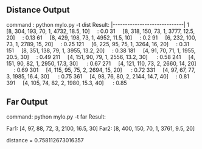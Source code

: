 ## Distance Output 
command : python mylo.py -t dist
Result:
|-----------------------------|
1&nbsp;&nbsp;&nbsp;&nbsp;      [8, 304, 193, 70, 1, 4732, 18.5, 10]&nbsp;&nbsp;&nbsp;&nbsp;  :  0.0
31&nbsp;&nbsp;&nbsp;&nbsp;      [8, 318, 150, 73, 1, 3777, 12.5, 20]&nbsp;&nbsp;&nbsp;&nbsp;  :  0.13
61&nbsp;&nbsp;&nbsp;&nbsp;      [8, 429, 198, 73, 1, 4952, 11.5, 10]&nbsp;&nbsp;&nbsp;&nbsp;  :  0.2
91&nbsp;&nbsp;&nbsp;&nbsp;      [6, 232, 100, 73, 1, 2789, 15, 20]&nbsp;&nbsp;&nbsp;&nbsp;  :  0.25
121&nbsp;&nbsp;&nbsp;&nbsp;      [6, 225, 95, 75, 1, 3264, 16, 20]&nbsp;&nbsp;&nbsp;&nbsp;  :  0.31
151&nbsp;&nbsp;&nbsp;&nbsp;      [8, 351, 138, 79, 1, 3955, 13.2, 20]&nbsp;&nbsp;&nbsp;&nbsp;  :  0.38
181&nbsp;&nbsp;&nbsp;&nbsp;      [4, 91, 70, 71, 1, 1955, 20.5, 30]&nbsp;&nbsp;&nbsp;&nbsp;  :  0.49
211&nbsp;&nbsp;&nbsp;&nbsp;      [4, 151, 90, 79, 1, 2556, 13.2, 30] &nbsp;&nbsp;&nbsp;&nbsp;  :  0.58
241&nbsp;&nbsp;&nbsp;&nbsp;      [4, 151, 90, 82, 1, 2950, 17.3, 30]  &nbsp;&nbsp;&nbsp;&nbsp;  :  0.67
271&nbsp;&nbsp;&nbsp;&nbsp;       [4, 121, 110, 73, 2, 2660, 14, 20]   &nbsp;&nbsp;&nbsp;&nbsp;  :  0.69
301&nbsp;&nbsp;&nbsp;&nbsp;       [4, 115, 95, 75, 2, 2694, 15, 20] &nbsp;&nbsp;&nbsp;&nbsp;  :  0.72
331&nbsp;&nbsp;&nbsp;&nbsp;       [4, 97, 67, 77, 3, 1985, 16.4, 30] &nbsp;&nbsp;&nbsp;&nbsp;  :  0.75
361&nbsp;&nbsp;&nbsp;&nbsp;       [4, 98, 76, 80, 2, 2144, 14.7, 40]&nbsp;&nbsp;&nbsp;&nbsp;  :  0.81
391&nbsp;&nbsp;&nbsp;&nbsp;       [4, 105, 74, 82, 2, 1980, 15.3, 40] &nbsp;&nbsp;&nbsp;&nbsp;  :  0.85

## Far Output
command: python mylo.py -t far 
Result:

Far1:  [4, 97, 88, 72, 3, 2100, 16.5, 30]
Far2:  [8, 400, 150, 70, 1, 3761, 9.5, 20]

distance =  0.758112673016357
